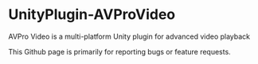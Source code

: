 # UnityPlugin-AVProVideo
AVPro Video is a multi-platform Unity plugin for advanced video playback

This Github page is primarily for reporting bugs or feature requests.
